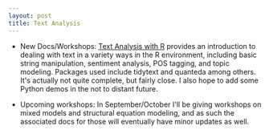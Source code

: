 ```yaml
---
layout: post
title: Text Analysis
---
```


- New Docs/Workshops: [<span itemprop="name keywords">Text Analysis with R</span>](../workshops/text_analysis/) provides an introduction to dealing with text in a variety ways in the R environment, including basic string manipulation, sentiment analysis, POS tagging, and topic modeling. Packages used include tidytext and quanteda among others.  It's actually not quite complete, but fairly close.  I also hope to add some Python demos in the not to distant future.

- Upcoming workshops:  In September/October I'll be giving workshops on mixed models and structural equation modeling, and as such the associated docs for those will eventually have minor updates as well.

